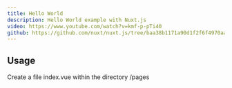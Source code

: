 ```yaml
---
title: Hello World
description: Hello World example with Nuxt.js
video: https://www.youtube.com/watch?v=kmf-p-pTi40
github: https://github.com/nuxt/nuxt.js/tree/baa38b1171a90d1f2f6f4970aa249f88035def23/examples/hello-world
---
```


## Usage

Create a file index.vue within the directory /pages
